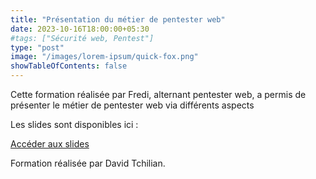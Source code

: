 ```yaml
---
title: "Présentation du métier de pentester web"
date: 2023-10-16T18:00:00+05:30
#tags: ["Sécurité web, Pentest"]
type: "post"
image: "/images/lorem-ipsum/quick-fox.png"
showTableOfContents: false
---
```


Cette formation réalisée par Fredi, alternant pentester web, a permis de présenter le métier de pentester web via différents aspects 

Les slides sont disponibles ici : 

[Accéder aux slides](https://drive.google.com/file/d/1fJ_qrs94XcZB7BT5aJJEoxa5RrQl5JUT/view?usp=sharing)

Formation réalisée par David Tchilian.

